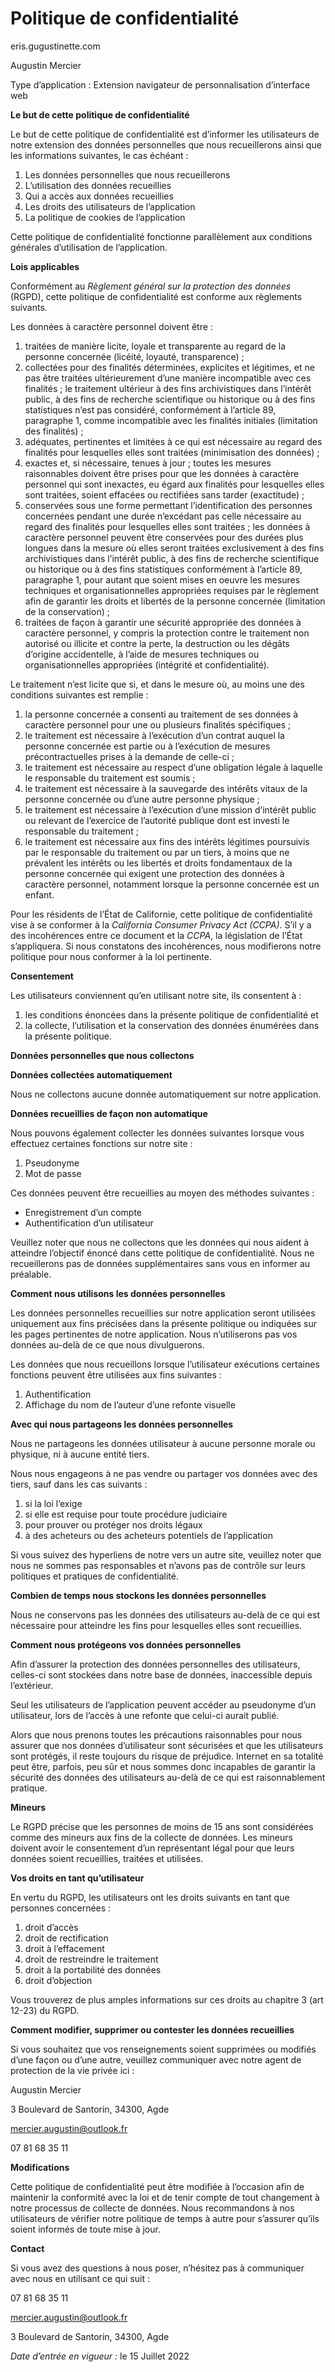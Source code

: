 # Politique de confidentialité

eris.gugustinette.com

Augustin Mercier

Type d’application : Extension navigateur de personnalisation d’interface web

**Le but de cette politique de confidentialité**

Le but de cette politique de confidentialité est d’informer les utilisateurs de notre extension des données personnelles que nous recueillerons ainsi que les informations suivantes, le cas échéant :

1. Les données personnelles que nous recueillerons
2. L’utilisation des données recueillies
3. Qui a accès aux données recueillies
4. Les droits des utilisateurs de l’application
5. La politique de cookies de l’application

Cette politique de confidentialité fonctionne parallèlement aux conditions générales d’utilisation de l’application.

**Lois applicables**

Conformément au *Règlement général sur la protection des données* (RGPD), cette politique de confidentialité est conforme aux règlements suivants.

Les données à caractère personnel doivent être :

1. traitées de manière licite, loyale et transparente au regard de la personne concernée (licéité, loyauté, transparence) ;
2. collectées pour des finalités déterminées, explicites et légitimes, et ne pas être traitées ultérieurement d’une manière incompatible avec ces finalités ; le traitement ultérieur à des fins archivistiques dans l’intérêt public, à des fins de recherche scientifique ou historique ou à des fins statistiques n’est pas considéré, conformément à l’article 89, paragraphe 1, comme incompatible avec les finalités initiales (limitation des finalités) ;
3. adéquates, pertinentes et limitées à ce qui est nécessaire au regard des finalités pour lesquelles elles sont traitées (minimisation des données) ;
4. exactes et, si nécessaire, tenues à jour ; toutes les mesures raisonnables doivent être prises pour que les données à caractère personnel qui sont inexactes, eu égard aux finalités pour lesquelles elles sont traitées, soient effacées ou rectifiées sans tarder (exactitude) ;
5. conservées sous une forme permettant l’identification des personnes concernées pendant une durée n’excédant pas celle nécessaire au regard des finalités pour lesquelles elles sont traitées ; les données à caractère personnel peuvent être conservées pour des durées plus longues dans la mesure où elles seront traitées exclusivement à des fins archivistiques dans l’intérêt public, à des fins de recherche scientifique ou historique ou à des fins statistiques conformément à l’article 89, paragraphe 1, pour autant que soient mises en oeuvre les mesures techniques et organisationnelles appropriées requises par le règlement afin de garantir les droits et libertés de la personne concernée (limitation de la conservation) ;
6. traitées de façon à garantir une sécurité appropriée des données à caractère personnel, y compris la protection contre le traitement non autorisé ou illicite et contre la perte, la destruction ou les dégâts d’origine accidentelle, à l’aide de mesures techniques ou organisationnelles appropriées (intégrité et confidentialité).

Le traitement n’est licite que si, et dans le mesure où, au moins une des conditions suivantes est remplie :

1. la personne concernée a consenti au traitement de ses données à caractère personnel pour une ou plusieurs finalités spécifiques ;
2. le traitement est nécessaire à l’exécution d’un contrat auquel la personne concernée est partie ou à l’exécution de mesures précontractuelles prises à la demande de celle-ci ;
3. le traitement est nécessaire au respect d’une obligation légale à laquelle le responsable du traitement est soumis ;
4. le traitement est nécessaire à la sauvegarde des intérêts vitaux de la personne concernée ou d’une autre personne physique ;
5. le traitement est nécessaire à l’exécution d’une mission d’intérêt public ou relevant de l’exercice de l’autorité publique dont est investi le responsable du traitement ;
6. le traitement est nécessaire aux fins des intérêts légitimes poursuivis par le responsable du traitement ou par un tiers, à moins que ne prévalent les intérêts ou les libertés et droits fondamentaux de la personne concernée qui exigent une protection des données à caractère personnel, notamment lorsque la personne concernée est un enfant.

Pour les résidents de l’État de Californie, cette politique de confidentialité vise à se conformer à la *California Consumer Privacy Act (CCPA)*. S’il y a des incohérences entre ce document et la *CCPA*, la législation de l’État s’appliquera. Si nous constatons des incohérences, nous modifierons notre politique pour nous conformer à la loi pertinente.

**Consentement**

Les utilisateurs conviennent qu’en utilisant notre site, ils consentent à :

1. les conditions énoncées dans la présente politique de confidentialité et
2. la collecte, l’utilisation et la conservation des données énumérées dans la présente politique.

**Données personnelles que nous collectons**

**Données collectées automatiquement**

Nous ne collectons aucune donnée automatiquement sur notre application.

**Données recueillies de façon non automatique**

Nous pouvons également collecter les données suivantes lorsque vous effectuez certaines fonctions sur notre site :

1. Pseudonyme
2. Mot de passe

Ces données peuvent être recueillies au moyen des méthodes suivantes :

- Enregistrement d’un compte
- Authentification d’un utilisateur

Veuillez noter que nous ne collectons que les données qui nous aident à atteindre l’objectif énoncé dans cette politique de confidentialité. Nous ne recueillerons pas de données supplémentaires sans vous en informer au préalable.

**Comment nous utilisons les données personnelles**

Les données personnelles recueillies sur notre application seront utilisées uniquement aux fins précisées dans la présente politique ou indiquées sur les pages pertinentes de notre application. Nous n’utiliserons pas vos données au-delà de ce que nous divulguerons.

Les données que nous recueillons lorsque l’utilisateur exécutions certaines fonctions peuvent être utilisées aux fins suivantes :

1. Authentification
2. Affichage du nom de l’auteur d’une refonte visuelle

**Avec qui nous partageons les données personnelles**

Nous ne partageons les données utilisateur à aucune personne morale ou physique, ni à aucune entité tiers.

Nous nous engageons à ne pas vendre ou partager vos données avec des tiers, sauf dans les cas suivants :

1. si la loi l’exige
2. si elle est requise pour toute procédure judiciaire
3. pour prouver ou protéger nos droits légaux
4. à des acheteurs ou des acheteurs potentiels de l’application

Si vous suivez des hyperliens de notre vers un autre site, veuillez noter que nous ne sommes pas responsables et n’avons pas de contrôle sur leurs politiques et pratiques de confidentialité.

**Combien de temps nous stockons les données personnelles**

Nous ne conservons pas les données des utilisateurs au-delà de ce qui est nécessaire pour atteindre les fins pour lesquelles elles sont recueillies.

**Comment nous protégeons vos données personnelles**

Afin d’assurer la protection des données personnelles des utilisateurs, celles-ci sont stockées dans notre base de données, inaccessible depuis l’extérieur.

Seul les utilisateurs de l’application peuvent accéder au pseudonyme d’un utilisateur, lors de l’accès à une refonte que celui-ci aurait publié.

Alors que nous prenons toutes les précautions raisonnables pour nous assurer que nos données d’utilisateur sont sécurisées et que les utilisateurs sont protégés, il reste toujours du risque de préjudice. Internet en sa totalité peut être, parfois, peu sûr et nous sommes donc incapables de garantir la sécurité des données des utilisateurs au-delà de ce qui est raisonnablement pratique.

**Mineurs**

Le RGPD précise que les personnes de moins de 15 ans sont considérées comme des mineurs aux fins de la collecte de données. Les mineurs doivent avoir le consentement d’un représentant légal pour que leurs données soient recueillies, traitées et utilisées.

**Vos droits en tant qu’utilisateur**

En vertu du RGPD, les utilisateurs ont les droits suivants en tant que personnes concernées :

1. droit d’accès
2. droit de rectification
3. droit à l’effacement
4. droit de restreindre le traitement
5. droit à la portabilité des données
6. droit d’objection

Vous trouverez de plus amples informations sur ces droits au chapitre 3 (art 12-23) du RGPD.

**Comment modifier, supprimer ou contester les données recueillies**

Si vous souhaitez que vos renseignements soient supprimées ou modifiés d’une façon ou d’une autre, veuillez communiquer avec notre agent de protection de la vie privée ici :

Augustin Mercier

3 Boulevard de Santorin, 34300, Agde

mercier.augustin@outlook.fr

07 81 68 35 11

**Modifications**

Cette politique de confidentialité peut être modifiée à l’occasion afin de maintenir la conformité avec la loi et de tenir compte de tout changement à notre processus de collecte de données. Nous recommandons à nos utilisateurs de vérifier notre politique de temps à autre pour s’assurer qu’ils soient informés de toute mise à jour.

**Contact**

Si vous avez des questions à nous poser, n’hésitez pas à communiquer avec nous en utilisant ce qui suit :

07 81 68 35 11

mercier.augustin@outlook.fr

3 Boulevard de Santorin, 34300, Agde

*Date d’entrée en vigueur :* le 15 Juillet 2022